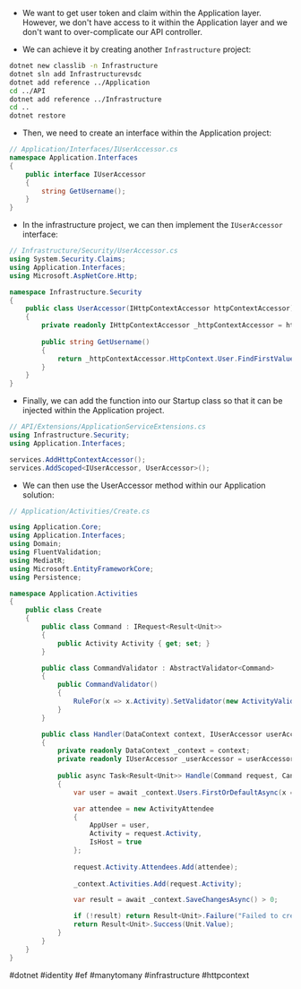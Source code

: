 * We want to get user token and claim within the Application layer. However, we don't have access to it within the Application layer and we don't want to over-complicate our API controller.

* We can achieve it by creating another `Infrastructure` project:

``` bash
dotnet new classlib -n Infrastructure
dotnet sln add Infrastructurevsdc
dotnet add reference ../Application
cd ../API
dotnet add reference ../Infrastructure
cd ..
dotnet restore
```

* Then, we need to create an interface within the Application project:
``` c#
// Application/Interfaces/IUserAccessor.cs
namespace Application.Interfaces
{
    public interface IUserAccessor
    {
        string GetUsername();
    }
}
```

* In the infrastructure project, we can then implement the `IUserAccessor` interface:
``` c#
// Infrastructure/Security/UserAccessor.cs
using System.Security.Claims;
using Application.Interfaces;
using Microsoft.AspNetCore.Http;

namespace Infrastructure.Security
{
    public class UserAccessor(IHttpContextAccessor httpContextAccessor) : IUserAccessor
    {
        private readonly IHttpContextAccessor _httpContextAccessor = httpContextAccessor;
        
        public string GetUsername()
        {
            return _httpContextAccessor.HttpContext.User.FindFirstValue(ClaimTypes.Name);
        }
    }
}
```

* Finally, we can add the function into our Startup class so that it can be injected within the Application project.
``` c#
// API/Extensions/ApplicationServiceExtensions.cs
using Infrastructure.Security;
using Application.Interfaces;

services.AddHttpContextAccessor();
services.AddScoped<IUserAccessor, UserAccessor>();
```

* We can then use the UserAccessor method within our Application solution:
``` c#
// Application/Activities/Create.cs

using Application.Core;
using Application.Interfaces;
using Domain;
using FluentValidation;
using MediatR;
using Microsoft.EntityFrameworkCore;
using Persistence;

namespace Application.Activities
{
    public class Create
    {
        public class Command : IRequest<Result<Unit>>
        {
            public Activity Activity { get; set; }
        }

        public class CommandValidator : AbstractValidator<Command>
        {
            public CommandValidator()
            {
                RuleFor(x => x.Activity).SetValidator(new ActivityValidator());
            }
        }

        public class Handler(DataContext context, IUserAccessor userAccessor) : IRequestHandler<Command, Result<Unit>>
        {
            private readonly DataContext _context = context;
            private readonly IUserAccessor _userAccessor = userAccessor;
            
            public async Task<Result<Unit>> Handle(Command request, CancellationToken cancellationToken)
            {
                var user = await _context.Users.FirstOrDefaultAsync(x => x.UserName == _userAccessor.GetUsername());

                var attendee = new ActivityAttendee
                {
                    AppUser = user,
                    Activity = request.Activity,
                    IsHost = true
                };
  
                request.Activity.Attendees.Add(attendee);
  
                _context.Activities.Add(request.Activity);

                var result = await _context.SaveChangesAsync() > 0;

                if (!result) return Result<Unit>.Failure("Failed to create activity");
                return Result<Unit>.Success(Unit.Value);
            }
        }
    }
}
```


#dotnet #identity #ef #manytomany #infrastructure #httpcontext


